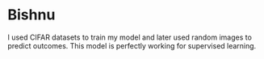 # Bishnu
I used CIFAR datasets to train my model and later used random images to predict outcomes. This model is perfectly working for supervised learning. 
